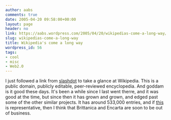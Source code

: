 ```yaml
---
author: aabs
comments: true
date: 2005-04-20 09:58:00+00:00
layout: page
header: no
link: https://aabs.wordpress.com/2005/04/20/wikipedias-come-a-long-way/
slug: wikipedias-come-a-long-way
title: Wikipedia's come a long way
wordpress_id: 56
tags:
- cool
- misc
- Web2.0
---
```


I just followed a link from [slashdot](http://www.slashdot.org) to take a glance at Wikipedia. This is a public domain, publicly editable, peer-reviewed encyclopedia. And goddam is it good these days. It's been a while since I last went therre, and it was good at the time, but since then it has grown and grown, and edged past some of the other similar projects. It has around 533,000 entries, and if [this](http://en.wikipedia.org/wiki/Linguistics) is representative, then I think that Brittanica and Encarta are soon to be out of business.
